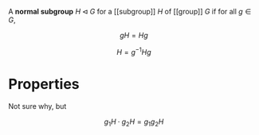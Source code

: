 A **normal subgroup** $H \triangleleft G$ for a [[subgroup]] $H$ of [[group]] $G$ if for all $g \in G$,

$$
gH = Hg
$$

$$
H = g^{-1}Hg
$$

# Properties

Not sure why, but 

$$
g_1 H \cdot g_2 H = g_1 g_2 H
$$